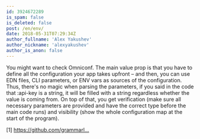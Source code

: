 ```yaml
---
id: 3924672289
is_spam: false
is_deleted: false
post: /en/env/
date: 2018-05-31T07:29:34Z
author_fullname: 'Alex Yakushev'
author_nickname: 'alexyakushev'
author_is_anon: false
---
```


<p>You might want to check Omniconf. The main value prop is that you have to define all the configuration your app takes upfront – and then, you can use EDN files, CLI parameters, or ENV vars as sources of the configuration. Thus, there's no magic when parsing the parameters, if you said in the code that :api-key is a string, it will be filled with a string regardless whether the value is coming from. On top of that, you get verification (make sure all necessary parameters are provided and have the correct type before the main code runs) and visibility (show the whole configuration map at the start of the program).</p><p>[1] <a href="https://github.com/grammarly/omniconf" rel="nofollow noopener" title="https://github.com/grammarly/omniconf">https://github.com/grammarl...</a></p>
